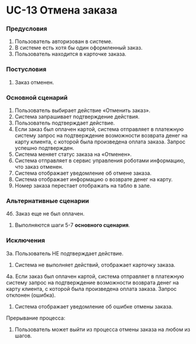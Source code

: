 # UC-13 Отмена заказа

### Предусловия

1. Пользователь авторизован в системе.
2. В системе есть хотя бы один оформленный заказ.
3. Пользователь находится в карточке заказа.

### Постусловия

1. Заказ отменен.

### Основной сценарий

1. Пользователь выбирает действие «Отменить заказ».
2. Система запрашивает подтверждение действия.
3. Пользователь подтверждает действие.
4. Если заказ был оплачен картой, система отправляет в платежную систему запрос на подтверждение возможности возврата денег на карту клиента, с которой была произведена оплата заказа. Запрос успешно подтвержден.
5. Система меняет статус заказа на «Отменен».
6. Система отправляет в сервис управления роботами информацию, что заказ отменен.
7. Система отображает уведомление об отмене заказа.
8. Система отображает информацию о возврате денег на карту.
9. Номер заказа перестает отображать на табло в зале.

### Альтернативные сценарии

4б. Заказ еще не был оплачен. 

1. Выполняются шаги 5-7 **основного сценария**.

### Исключения

3а. Пользователь НЕ подтверждает действие.

1. Система не выполняет действий, отображает карточку заказа.

4a. Если заказ был оплачен картой, система отправляет в платежную систему запрос на подтверждение возможности возврата денег на карту клиента, с которой была произведена оплата заказа. Запрос отклонен (ошибка).

1. Система отображает уведомление об ошибке отмены заказа.

Прерывание процесса:

1. Пользователь может выйти из процесса отмены заказа на любом из шагов.